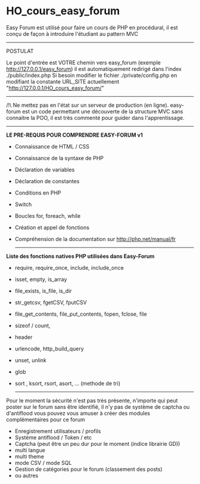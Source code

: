 # HO_cours_easy_forum
Easy Forum est utilisé pour faire un cours de PHP en procédural, il est conçu de façon à introduire l'étudiant au pattern MVC

______________________________________________________________________________________________
POSTULAT

Le point d'entrée est VOTRE chemin vers easy_forum (exemple http://127.0.0.1/easy_forum)
il est automatiquement redirigé dans l'index ./public/index.php 
Si besoin modifier le fichier ./private/config.php en modifiant 
la constante URL_SITE actuellement "http://127.0.0.1/HO_cours_easy_forum/"
______________________________________________________________________________________________



/!\ Ne mettez pas en l'état sur un serveur de production (en ligne).
	easy-forum est un code permettant une découverte de la structure MVC
	sans connaitre la POO, il est très commenté pour guider dans l'apprentissage.
	
	
______________________________________________________________________________________________
  
  
**LE PRE-REQUIS POUR COMPRENDRE EASY-FORUM v1**

 - Connaissance de HTML / CSS 
 - Connaissance de la syntaxe de PHP 
 - Déclaration de variables
 - Déclaration de constantes
 - Conditions en PHP
 - Switch
 - Boucles for, foreach, while
 - Création et appel de fonctions
 - Compréhension de la documentation sur http://php.net/manual/fr
 
  	
	______________________________________________________________________________________________
  
  
  
 **Liste des fonctions natives PHP utilisées dans Easy-Forum**
 
 - require, require_once, include, include_once
 - isset, empty, is_array
 - file_exists, is_file, is_dir
 - str_getcsv, fgetCSV, fputCSV
 - file_get_contents, file_put_contents, fopen, fclose, file
 - sizeof / count, 
 - header
 - urlencode, http_build_query
 - unset, unlink
 - glob	
 - sort , ksort, rsort, asort, ... (methode de tri)
 
  
  
  	
	______________________________________________________________________________________________
  
  
  
 
 Pour le moment la sécurité n'est pas très présente, n'importe qui peut poster 
 sur le forum sans être identifié, il n'y pas de système de captcha ou d'antiflood
 vous pouvez vous amuser à créer des modules complémentaires pour ce forum
 
 - Enregistrement utilisateurs / profils
 - Système antiflood / Token / etc
 - Captcha (peut être un peu dur pour le moment (indice librairie GD))
 - multi langue
 - multi theme
 - mode CSV / mode SQL
 - Gestion de catégories pour le forum (classement des posts)
 - ou autres
  
 
